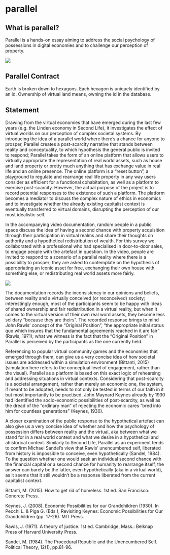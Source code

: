 # parallel

What is parallel?
---

Parallel is a hands-on essay aiming to address the social psychology of possessions in digital economies and to challenge our perception of property.

![](http://denmyl.com/wp-content/uploads/2015/02/Parallel-800px.jpg)


Parallel Contract
---

Earth is broken down to hexagons. Each hexagon is uniquely identified by an id. Ownership of virtual land means, owning the id in the database.

Statement
---

Drawing from the virtual economies that have emerged during the last few years (e.g. the Linden economy in Second Life), it investigates the effect of virtual worlds on our perception of complex societal systems. By introducing the idea of a parallel world where there’s a chance for anyone to prosper, Parallel creates a post-scarcity narrative that stands between reality and conceptuality, to which hypothesis the general public is invited to respond; Parallel takes the form of an online platform that allows users to virtually appropriate the representation of real world assets, such as house and land property or pretty much anything that has exchange value in real life and an online presence. The online platform is a “reset button”, a playground to regulate and rearrange real life property in any way users consider as efficient for a functional cohabitation, as well as a platform to exercise post-scarcity. However, the actual purpose of the project is to record potential responses to the existence of such a platform. The platform becomes a mediator to discuss the complex nature of ethics in economics and to investigate whether the already existing capitalist context is eventually transferred to virtual domains, disrupting the perception of our most idealistic self.
 
In the accompanying video documentation, random people in a public space discuss the idea of having a second chance with property acquisition through their participation in virtual realms and share their thoughts on authority and a hypothetical redistribution of wealth. For this survey we collaborated with a professional who had specialised in door-to-door sales, to engage people with the artefact in question. In the video, people are invited to respond to a scenario of a parallel reality where there is a possibility to prosper; they are asked to contemplate on the hypothesis of appropriating an iconic asset for free, exchanging their own house with something else, or redistributing real world assets more fairly.

![](http://denmyl.com/wp-content/uploads/2015/02/parallel-stills_800px.jpg)

The documentation records the inconsistency in our opinions and beliefs, between reality and a virtually conceived (or reconceived) society; interestingly enough, most of the participants seem to be happy with ideas of shared ownership and fair redistribution in a virtual reality, but when it comes to the virtual version of their own real word assets, they become less solidary “because they are theirs”. The recorded response brings to mind John Rawls’ concept of the “Original Position”, “the appropriate initial status quo which insures that the fundamental agreements reached in it are fair” (Rawls, 1971); what we witness is the fact that the “Original Position” in Parallel is perceived by the participants as the one currently held.
 
Referencing to popular virtual community games and the economies that emerged through them, can give us a very concise idea of how societal issues are addressed within a simulation environment (Bittanti, 2015) (simulation here refers to the conceptual level of engagement, rather than the visual). Parallel as a platform is based on this exact logic of rehearsing and addressing situations in virtual contexts. Considering that post-scarcity is a societal arrangement, rather than merely an economic one, the system, if meant to be adopted, needs to not only be tested in terms of our faith in it but most importantly to be practised. John Maynard Keynes already by 1930 had identified the socio-economic possibilities of post-scarcity, as well as the dread of the “ordinary man” of rejecting the economic cares “bred into him for countless generations” (Keynes, 1930).
 
A closer examination of the public response to the hypothetical artefact can also give us a very concise idea of whether and how the psychology of possession differs between reality and the virtual, aka between what we stand for in a real world context and what we desire in a hypothetical and ahistorical context. Similarly to Second Life, Parallel as an experiment tends to confirm Michael Sandel’s view that Rawls’ unencumbered self, liberated from history is impossible to conceive, even hypothetically (Sandel, 1984). To the question whether one would seek an individual second chance with the financial capital or a second chance for humanity to rearrange itself, the answer can barely be the latter, even hypothetically (aka in a virtual world), as it seems that it still wouldn’t be a response liberated from the current capitalist context.

Bittanti, M. (2015). How to get rid of homeless. 1st ed. San Francisco: Concrete Press.

Keynes, J. (2008). Economic Possibilities for our Grandchildren (1930). In Pecchi L. & Piga G. (Eds.), Revisiting Keynes: Economic Possibilities for Our Grandchildren (pp. 17-26). MIT Press.

Rawls, J. (1971). A theory of justice. 1st ed. Cambridge, Mass.: Belknap Press of Harvard University Press.

Sandel, M. (1984). The Procedural Republic and the Unencumbered Self. Political Theory, 12(1), pp.81-96.
